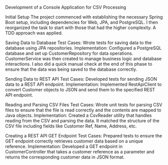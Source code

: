 Development of a Console Application for CSV Processing

Initial Setup
The project commenced with establishing the necessary Spring Boot setup, including dependencies for Web, JPA, and PostgreSQL.
I then reorganized the task to start with those that had the higher complexity. A TDD approach was applied.

Saving Data to Database
Test Cases: Wrote tests for saving data to the database using JPA repositories.
Implementation: Configured a PostgreSQL database and set up CustomerRepository for data operations. CustomerService was then created to manage business logic and database interactions.
I also did a quick manual check at the end of this phase to ensure that the data was being saved to the database correctly.

Sending Data to REST API
Test Cases: Developed tests for sending JSON data to a REST API endpoint.
Implementation: Implemented RestApiClient to convert Customer objects to JSON and send them to the specified REST API endpoint.

Reading and Parsing CSV Files
Test Cases: Wrote unit tests for parsing CSV files to ensure that the file is read correctly and the contents are mapped to Java objects.
Implementation: Created a CsvReader utility that handles reading from the CSV and parsing the data. It matched the structure of the CSV file including fields like Customer Ref, Name, Address, etc.

 
Creating a REST API GET Endpoint
Test Cases: Prepared tests to ensure the GET endpoint correctly retrieves customer data based on a unique reference.
Implementation: Developed a GET endpoint in CustomerController that takes a customer reference as a parameter and returns the corresponding customer data in JSON format.
